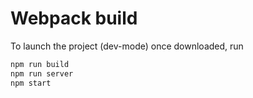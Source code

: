 # Webpack build

To launch the project (dev-mode) once downloaded, run

```bash
npm run build
npm run server
npm start
```